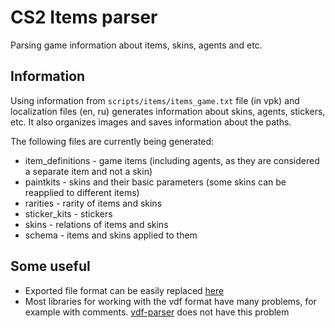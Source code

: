 # CS2 Items parser
Parsing game information about items, skins, agents and etc.

## Information
Using information from `scripts/items/items_game.txt` file (in vpk) and localization files (en, ru) generates information about skins, agents, stickers, etc. It also organizes images and saves information about the paths.

The following files are currently being generated:
* item_definitions - game items (including agents, as they are considered a separate item and not a skin)
* paintkits - skins and their basic parameters (some skins can be reapplied to different items)
* rarities - rarity of items and skins
* sticker_kits - stickers
* skins - relations of items and skins
* schema - items and skins applied to them

## Some useful
* Exported file format can be easily replaced [here](https://github.com/AspectUnk/cs2-items-parser/blob/ef5251562bf8680fd265826cf5d75faea452ca8c/index.js#L20)
* Most libraries for working with the vdf format have many problems, for example with comments. [vdf-parser](https://www.npmjs.com/package/vdf-parser) does not have this problem
